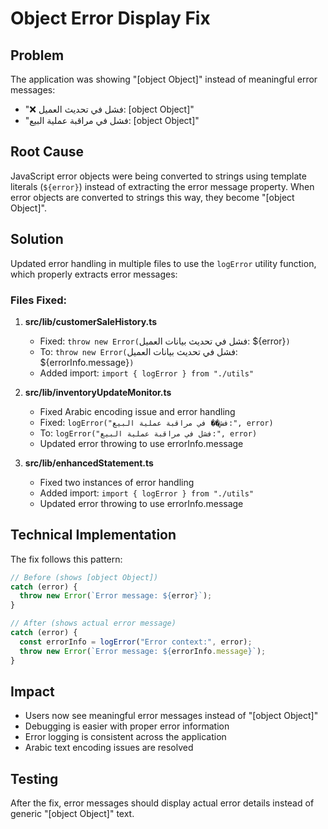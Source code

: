 # Object Error Display Fix

## Problem

The application was showing "[object Object]" instead of meaningful error messages:

- "❌ فشل في تحديث العميل: [object Object]"
- "فشل في مراقبة عملية البيع: [object Object]"

## Root Cause

JavaScript error objects were being converted to strings using template literals (`${error}`) instead of extracting the error message property. When error objects are converted to strings this way, they become "[object Object]".

## Solution

Updated error handling in multiple files to use the `logError` utility function, which properly extracts error messages:

### Files Fixed:

1. **src/lib/customerSaleHistory.ts**

   - Fixed: `throw new Error(`فشل في تحديث بيانات العميل: ${error}`)`
   - To: `throw new Error(`فشل في تحديث بيانات العميل: ${errorInfo.message}`)`
   - Added import: `import { logError } from "./utils"`

2. **src/lib/inventoryUpdateMonitor.ts**

   - Fixed Arabic encoding issue and error handling
   - Fixed: `logError("فش�� في مراقبة عملية البيع:", error)`
   - To: `logError("فشل في مراقبة عملية البيع:", error)`
   - Updated error throwing to use errorInfo.message

3. **src/lib/enhancedStatement.ts**
   - Fixed two instances of error handling
   - Added import: `import { logError } from "./utils"`
   - Updated error throwing to use errorInfo.message

## Technical Implementation

The fix follows this pattern:

```typescript
// Before (shows [object Object])
catch (error) {
  throw new Error(`Error message: ${error}`);
}

// After (shows actual error message)
catch (error) {
  const errorInfo = logError("Error context:", error);
  throw new Error(`Error message: ${errorInfo.message}`);
}
```

## Impact

- Users now see meaningful error messages instead of "[object Object]"
- Debugging is easier with proper error information
- Error logging is consistent across the application
- Arabic text encoding issues are resolved

## Testing

After the fix, error messages should display actual error details instead of generic "[object Object]" text.
